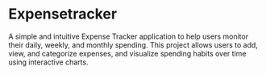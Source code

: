 # Expensetracker
A simple and intuitive Expense Tracker application to help users monitor their daily, weekly, and monthly spending. This project allows users to add, view, and categorize expenses, and visualize spending habits over time using interactive charts.
